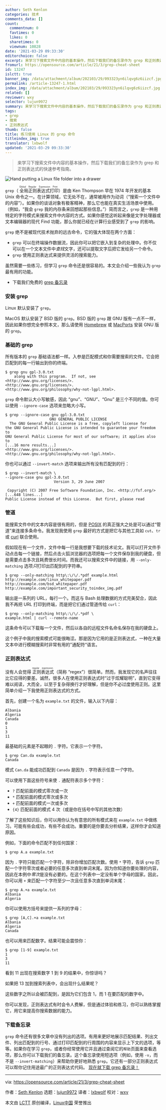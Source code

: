 ```yaml
---
author: Seth Kenlon
categories: 技术
comments_data: []
count:
  commentnum: 0
  favtimes: 0
  likes: 0
  sharetimes: 0
  viewnum: 10828
date: '2021-03-29 09:33:30'
editorchoice: false
excerpt: 来学习下搜索文件中内容的基本操作，然后下载我们的备忘录作为 grep 和正则表达式的快速参考指南。
fromurl: https://opensource.com/article/21/3/grep-cheat-sheet
id: 13247
islctt: true
banner_img: /data/attachment/album/202103/29/093323yn6ilqvg6z6iizcf.jpg
permalink: /article-13247-1.html
index_img: /data/attachment/album/202103/29/093323yn6ilqvg6z6iizcf.jpg.thumb.jpg
related: []
reviewer: wxy
selector: lujun9972
summary: 来学习下搜索文件中内容的基本操作，然后下载我们的备忘录作为 grep 和正则表达式的快速参考指南。
tags:
- grep
- 搜索
- 正则表达式
thumb: false
title: 练习使用 Linux 的 grep 命令
titleindex_img: true
translator: lxbwolf
updated: '2021-03-29 09:33:30'
---
```



> 
> 来学习下搜索文件中内容的基本操作，然后下载我们的备忘录作为 grep 和正则表达式的快速参考指南。
> 
> 
> 


![](/data/attachment/album/202103/29/093323yn6ilqvg6z6iizcf.jpg "Hand putting a Linux file folder into a drawer")


`grep`（<ruby> 全局正则表达式打印 <rt>  Global Regular Expression Print </rt></ruby>）是由 Ken Thompson 早在 1974 年开发的基本 Unix 命令之一。在计算领域，它无处不在，通常被用作为动词（“搜索一个文件中的内容”）。如果你的谈话对象有极客精神，那么它也能在真实生活场景中使用。（例如，“我会 `grep` 我的内存条来回想起那些信息。”）简而言之，`grep` 是一种用特定的字符模式来搜索文件中内容的方式。如果你感觉这听起来像是文字处理器或文本编辑器的现代 Find 功能，那么你就已经在计算行业感受到了 `grep` 的影响。


`grep` 绝不是被现代技术抛弃的远古命令，它的强大体现在两个方面：


* `grep` 可以在终端操作数据流，因此你可以把它嵌入到复杂的处理中。你不仅可以在一个文本文件中*查找*文字，还可以提取文字后把它发给另一个命令。
* `grep` 使用正则表达式来提供灵活的搜索能力。


虽然需要一些练习，但学习 `grep` 命令还是很容易的。本文会介绍一些我认为 `grep` 最有用的功能。


* 下载我们免费的 [grep 备忘录](https://opensource.com/downloads/grep-cheat-sheet)


### 安装 grep


Linux 默认安装了 `grep`。


MacOS 默认安装了 BSD 版的 `grep`。BSD 版的 `grep` 跟 GNU 版有一点不一样，因此如果你想完全参照本文，那么请使用 [Homebrew](https://opensource.com/article/20/6/homebrew-mac) 或 [MacPorts](https://opensource.com/article/20/11/macports) 安装 GNU 版的 `grep`。


### 基础的 grep


所有版本的 `grep` 基础语法都一样。入参是匹配模式和你需要搜索的文件。它会把匹配到的每一行输出到你的终端。



```
$ grep gnu gpl-3.0.txt
    along with this program.  If not, see <http://www.gnu.org/licenses/>.
<http://www.gnu.org/licenses/>.
<http://www.gnu.org/philosophy/why-not-lgpl.html>.

```

`grep` 命令默认大小写敏感，因此 “gnu”、“GNU”、“Gnu” 是三个不同的值。你可以使用 `--ignore-case` 选项来忽略大小写。



```
$ grep --ignore-case gnu gpl-3.0.txt
                    GNU GENERAL PUBLIC LICENSE
  The GNU General Public License is a free, copyleft license for
the GNU General Public License is intended to guarantee your freedom to
GNU General Public License for most of our software; it applies also to
[...16 more results...]
<http://www.gnu.org/licenses/>.
<http://www.gnu.org/philosophy/why-not-lgpl.html>.

```

你也可以通过 `--invert-match` 选项来输出所有没有匹配到的行：



```
$ grep --invert-match \
--ignore-case gnu gpl-3.0.txt
                      Version 3, 29 June 2007

 Copyright (C) 2007 Free Software Foundation, Inc. <http://fsf.org/>
[...648 lines...]
Public License instead of this License.  But first, please read

```

### 管道


能搜索文件中的文本内容是很有用的，但是 [POSIX](https://opensource.com/article/19/7/what-posix-richard-stallman-explains) 的真正强大之处是可以通过“管道”来连接多条命令。我发现我使用 `grep` 最好的方式是把它与其他工具如 `cut`、`tr` 或 [curl](https://opensource.com/downloads/curl-command-cheat-sheet) 联合使用。


假如现在有一个文件，文件中每一行是我想要下载的技术论文。我可以打开文件手动点击每一个链接，然后点击火狐浏览器的选项把每一个文件保存到我的硬盘，但是需要点击多次且耗费很长时间。而我还可以搜索文件中的链接，用 `--only-matching` 选项*只*打印出匹配到的字符串。



```
$ grep --only-matching http\:\/\/.*pdf example.html
http://example.com/linux_whitepaper.pdf
http://example.com/bsd_whitepaper.pdf
http://example.com/important_security_toindex_img.pdf

```

输出是一系列的 URL，每行一个。而这与 Bash 处理数据的方式完美契合，因此我不再把 URL 打印到终端，而是把它们通过管道传给 `curl`：



```
$ grep --only-matching http\:\/\/.*pdf \
example.html | curl --remote-name

```

这条命令可以下载每一个文件，然后以各自的远程文件名命名保存在我的硬盘上。


这个例子中我的搜索模式可能很晦涩。那是因为它用的是正则表达式，一种在大量文本中进行模糊搜索时非常有用的”通配符“语言。


### 正则表达式


没有人会觉得<ruby> 正则表达式 <rt>  regular expression </rt></ruby>（简称 “regex”）很简单。然而，我发现它的名声往往比它应得的要差。诚然，很多人在使用正则表达式时“过于炫耀聪明”，直到它变得难以阅读，大而全，以至于复杂得换行才好理解，但是你不必过度使用正则。这里简单介绍一下我使用正则表达式的方式。


首先，创建一个名为 `example.txt` 的文件，输入以下内容：



```
Albania
Algeria
Canada
0
1
3
11

```

最基础的元素是不起眼的 `.` 字符。它表示一个字符。



```
$ grep Can.da example.txt
Canada

```

模式 `Can.da` 能成功匹配到 `Canada` 是因为 `.` 字符表示任意*一个*字符。


可以使用下面这些符号来使 `.` 通配符表示多个字符：


* `?` 匹配前面的模式零次或一次
* `*` 匹配前面的模式零次或多次
* `+` 匹配前面的模式一次或多次
* `{4}` 匹配前面的模式 4 次（或是你在括号中写的其他次数）


了解了这些知识后，你可以用你认为有意思的所有模式来在 `example.txt` 中做练习。可能有些会成功，有些不会成功。重要的是你要去分析结果，这样你才会知道原因。


例如，下面的命令匹配不到任何国家：



```
$ grep A.a example.txt

```

因为 `.` 字符只能匹配一个字符，除非你增加匹配次数。使用 `*` 字符，告诉 `grep` 匹配一个字符零次或者必要的任意多次直到单词末尾。因为你知道你要处理的内容，因此在本例中*零次*是没有必要的。在这个列表中一定没有单个字母的国家。因此，你可以用 `+` 来匹配一个字符至少一次且任意多次直到单词末尾：



```
$ grep A.+a example.txt
Albania
Algeria

```

你可以使用方括号来提供一系列的字母：



```
$ grep [A,C].+a example.txt
Albania
Algeria
Canada

```

也可以用来匹配数字。结果可能会震惊你：



```
$ grep [1-9] example.txt
1
3
11

```

看到 11 出现在搜索数字 1 到 9 的结果中，你惊讶吗？


如果把 13 加到搜索列表中，会出现什么结果呢？


这些数字之所以会被匹配到，是因为它们包含 1，而 1 在要匹配的数字中。


你可以发现，正则表达式有时会令人费解，但是通过体验和练习，你可以熟练掌握它，用它来提高你搜索数据的能力。


### 下载备忘录


`grep` 命令还有很多文章中没有列出的选项。有用来更好地展示匹配结果、列出文件、列出匹配到的行号、通过打印匹配到的行周围的内容来显示上下文的选项，等等。如果你在学习 `grep`，或者你经常使用它并且通过查阅它的`帮助`页面来查看选项，那么你可以下载我们的备忘录。这个备忘录使用短选项（例如，使用 `-v`，而不是 `--invert-matching`）来帮助你更好地熟悉 `grep`。它还有一部分正则表达式可以帮你记住用途最广的正则表达式代码。 [现在就下载 grep 备忘录！](https://opensource.com/downloads/grep-cheat-sheet)




---


via: <https://opensource.com/article/21/3/grep-cheat-sheet>


作者：[Seth Kenlon](https://opensource.com/users/seth) 选题：[lujun9972](https://github.com/lujun9972) 译者：[lxbwolf](https://github.com/lxbwolf) 校对：[wxy](https://github.com/wxy)


本文由 [LCTT](https://github.com/LCTT/TranslateProject) 原创编译，[Linux中国](https://linux.cn/) 荣誉推出